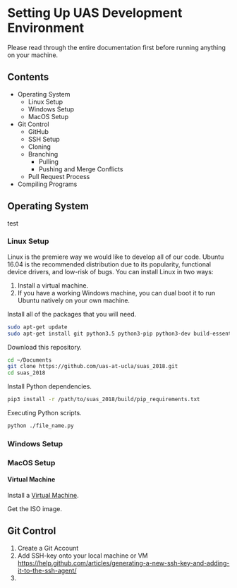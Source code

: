 # Setting Up UAS Development Environment
Please read through the entire documentation first before running anything on your machine.

## Contents
 * Operating System
   * Linux Setup
   * Windows Setup
   * MacOS Setup
 * Git Control
   * GitHub
   * SSH Setup
   * Cloning
   * Branching
     * Pulling
     * Pushing and Merge Conflicts
   * Pull Request Process
 * Compiling Programs

## Operating System
test
### Linux Setup
Linux is the premiere way we would like to develop all of our code. Ubuntu 16.04 is the recommended distribution due to its popularity, functional device drivers, and low-risk of bugs. You can install Linux in two ways:
1. Install a virtual machine.
2. If you have a working Windows machine, you can dual boot it to run Ubuntu natively on your own machine.

Install all of the packages that you will need.
```bash
sudo apt-get update
sudo apt-get install git python3.5 python3-pip python3-dev build-essential
```

Download this repository.
```bash
cd ~/Documents
git clone https://github.com/uas-at-ucla/suas_2018.git
cd suas_2018
```

Install Python dependencies.
```bash
pip3 install -r /path/to/suas_2018/build/pip_requirements.txt
```

Executing Python scripts.
```bash
python ./file_name.py
```

### Windows Setup


### MacOS Setup
#### Virtual Machine
Install a [Virtual Machine](https://www.virtualbox.org/wiki/Downloads).

Get the ISO image.


## Git Control
1. Create a Git Account
2. Add SSH-key onto your local machine or VM
   https://help.github.com/articles/generating-a-new-ssh-key-and-adding-it-to-the-ssh-agent/
3.